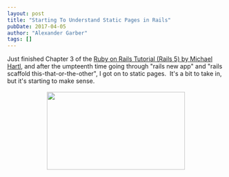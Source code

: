 ```yaml
---
layout: post
title: "Starting To Understand Static Pages in Rails"
pubDate: 2017-04-05
author: "Alexander Garber"
tags: []
---
```


<div dir="ltr" style="text-align: left;" trbidi="on">Just finished Chapter 3 of the <a href="https://www.railstutorial.org/book/static_pages#code-about_test" target="_blank">Ruby on Rails Tutorial (Rails 5) by Michael Hartl</a>, and after
          the umpteenth time going through "rails new app" and "rails scaffold this-that-or-the-other", I got on to static pages.  It's a bit to take in, but it's starting to make sense.<br><br>
          <div class="separator" style="clear: both; text-align: center;"><a href="https://1.bp.blogspot.com/-AknYmfWmig0/WORa5gj_agI/AAAAAAAAQrk/msY_kD0MZtMS1v598skO2zIDOKBoKaEqwCPcB/s1600/Screenshot%2Bfrom%2B2017-04-05%2B12-47-31.png" imageanchor="1" style="margin-left: 1em; margin-right: 1em;"><img border="0" height="180" src="https://1.bp.blogspot.com/-AknYmfWmig0/WORa5gj_agI/AAAAAAAAQrk/msY_kD0MZtMS1v598skO2zIDOKBoKaEqwCPcB/s320/Screenshot%2Bfrom%2B2017-04-05%2B12-47-31.png" width="320"></a></div>
<br>
        </div>
